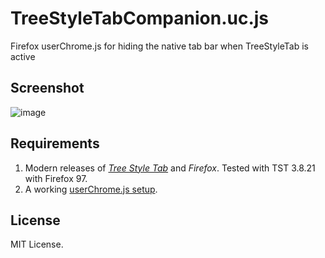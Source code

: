 # TreeStyleTabCompanion.uc.js
Firefox userChrome.js for hiding the native tab bar when TreeStyleTab is active

Screenshot
----------
![image](https://user-images.githubusercontent.com/1097845/154896167-0a1790af-5600-4ae2-919d-c3b7d82a347a.png)

Requirements
------------
1. Modern releases of *[Tree Style Tab](https://addons.mozilla.org/en-US/firefox/addon/tree-style-tab/)* and *Firefox*. Tested with TST 3.8.21 with Firefox 97.
2. A working [userChrome.js setup](https://www.userchrome.org/what-is-userchrome-js.html).

License
-------
MIT License.
